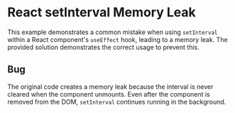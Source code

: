 # React setInterval Memory Leak

This example demonstrates a common mistake when using `setInterval` within a React component's `useEffect` hook, leading to a memory leak.  The provided solution demonstrates the correct usage to prevent this.

## Bug
The original code creates a memory leak because the interval is never cleared when the component unmounts.  Even after the component is removed from the DOM, `setInterval` continues running in the background.